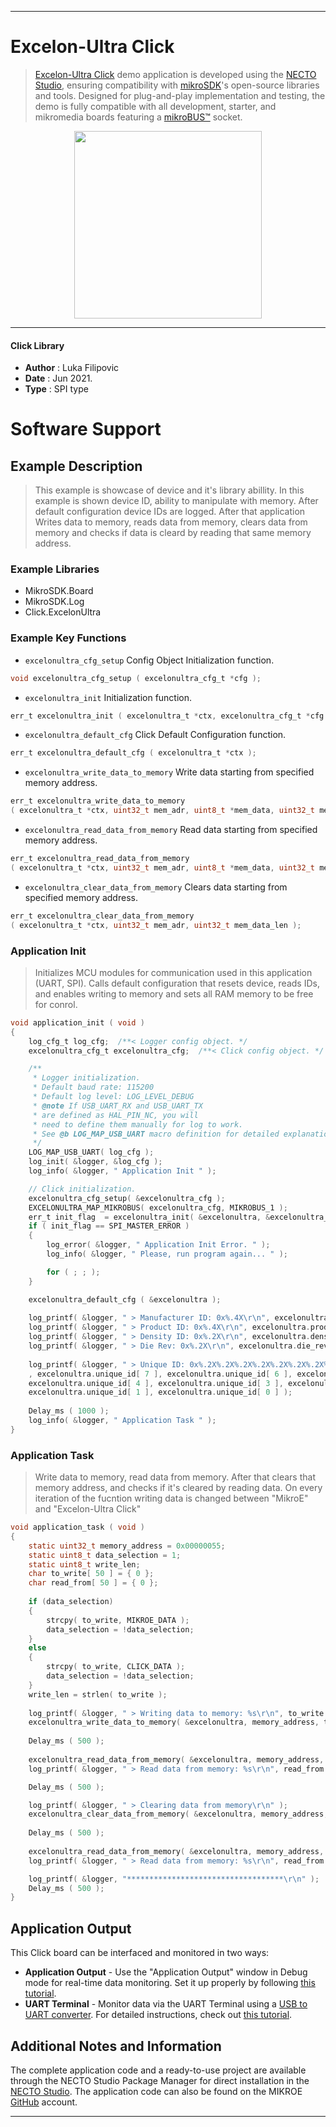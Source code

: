 
---
# Excelon-Ultra Click

> [Excelon-Ultra Click](https://www.mikroe.com/?pid_product=MIKROE-4698) demo application is developed using
the [NECTO Studio](https://www.mikroe.com/necto), ensuring compatibility with [mikroSDK](https://www.mikroe.com/mikrosdk)'s
open-source libraries and tools. Designed for plug-and-play implementation and testing, the demo is fully compatible with
all development, starter, and mikromedia boards featuring a [mikroBUS&trade;](https://www.mikroe.com/mikrobus) socket.

<p align="center">
  <img src="https://www.mikroe.com/?pid_product=MIKROE-4698&image=1" height=300px>
</p>

---

#### Click Library

- **Author**        : Luka Filipovic
- **Date**          : Jun 2021.
- **Type**          : SPI type

# Software Support

## Example Description

> This example is showcase of device and it's library abillity.
  In this example is shown device ID, ability to manipulate with memory.
  After default configuration device IDs are logged. After that application
  Writes data to memory, reads data from memory, clears data from memory and
  checks if data is cleard by reading that same memory address.

### Example Libraries

- MikroSDK.Board
- MikroSDK.Log
- Click.ExcelonUltra

### Example Key Functions

- `excelonultra_cfg_setup` Config Object Initialization function.
```c
void excelonultra_cfg_setup ( excelonultra_cfg_t *cfg );
```

- `excelonultra_init` Initialization function.
```c
err_t excelonultra_init ( excelonultra_t *ctx, excelonultra_cfg_t *cfg );
```

- `excelonultra_default_cfg` Click Default Configuration function.
```c
err_t excelonultra_default_cfg ( excelonultra_t *ctx );
```

- `excelonultra_write_data_to_memory` Write data starting from specified memory address.
```c
err_t excelonultra_write_data_to_memory 
( excelonultra_t *ctx, uint32_t mem_adr, uint8_t *mem_data, uint32_t mem_data_len );
```

- `excelonultra_read_data_from_memory` Read data starting from specified memory address.
```c
err_t excelonultra_read_data_from_memory 
( excelonultra_t *ctx, uint32_t mem_adr, uint8_t *mem_data, uint32_t mem_data_len );
```

- `excelonultra_clear_data_from_memory` Clears data starting from specified memory address.
```c
err_t excelonultra_clear_data_from_memory 
( excelonultra_t *ctx, uint32_t mem_adr, uint32_t mem_data_len );
```

### Application Init

> Initializes MCU modules for communication used in this application (UART, SPI).
Calls default configuration that resets device, reads IDs, and enables writing to
memory and sets all RAM memory to be free for conrol.

```c
void application_init ( void ) 
{
    log_cfg_t log_cfg;  /**< Logger config object. */
    excelonultra_cfg_t excelonultra_cfg;  /**< Click config object. */

    /** 
     * Logger initialization.
     * Default baud rate: 115200
     * Default log level: LOG_LEVEL_DEBUG
     * @note If USB_UART_RX and USB_UART_TX 
     * are defined as HAL_PIN_NC, you will 
     * need to define them manually for log to work. 
     * See @b LOG_MAP_USB_UART macro definition for detailed explanation.
     */
    LOG_MAP_USB_UART( log_cfg );
    log_init( &logger, &log_cfg );
    log_info( &logger, " Application Init " );

    // Click initialization.
    excelonultra_cfg_setup( &excelonultra_cfg );
    EXCELONULTRA_MAP_MIKROBUS( excelonultra_cfg, MIKROBUS_1 );
    err_t init_flag  = excelonultra_init( &excelonultra, &excelonultra_cfg );
    if ( init_flag == SPI_MASTER_ERROR ) 
    {
        log_error( &logger, " Application Init Error. " );
        log_info( &logger, " Please, run program again... " );

        for ( ; ; );
    }

    excelonultra_default_cfg ( &excelonultra );
    
    log_printf( &logger, " > Manufacturer ID: 0x%.4X\r\n", excelonultra.manufacturer_id );
    log_printf( &logger, " > Product ID: 0x%.4X\r\n", excelonultra.product_id );
    log_printf( &logger, " > Density ID: 0x%.2X\r\n", excelonultra.density_id );
    log_printf( &logger, " > Die Rev: 0x%.2X\r\n", excelonultra.die_rev );
    
    log_printf( &logger, " > Unique ID: 0x%.2X%.2X%.2X%.2X%.2X%.2X%.2X%.2X\r\n"
    , excelonultra.unique_id[ 7 ], excelonultra.unique_id[ 6 ], excelonultra.unique_id[ 5 ],
    excelonultra.unique_id[ 4 ], excelonultra.unique_id[ 3 ], excelonultra.unique_id[ 2 ],
    excelonultra.unique_id[ 1 ], excelonultra.unique_id[ 0 ] );
    
    Delay_ms ( 1000 );
    log_info( &logger, " Application Task " );
}
```

### Application Task

> Write data to memory, read data from memory. After that clears that memory address,
and checks if it's cleared by reading data. On every iteration of the fucntion 
writing data is changed between "MikroE" and "Excelon-Ultra Click"

```c
void application_task ( void ) 
{
    static uint32_t memory_address = 0x00000055;
    static uint8_t data_selection = 1;
    static uint8_t write_len;
    char to_write[ 50 ] = { 0 };
    char read_from[ 50 ] = { 0 };
    
    if (data_selection)
    {
        strcpy( to_write, MIKROE_DATA );
        data_selection = !data_selection;
    }
    else
    {
        strcpy( to_write, CLICK_DATA );
        data_selection = !data_selection;
    }
    write_len = strlen( to_write );
    
    log_printf( &logger, " > Writing data to memory: %s\r\n", to_write );
    excelonultra_write_data_to_memory( &excelonultra, memory_address, to_write, write_len );
    
    Delay_ms ( 500 );
    
    excelonultra_read_data_from_memory( &excelonultra, memory_address, read_from, write_len );
    log_printf( &logger, " > Read data from memory: %s\r\n", read_from );

    Delay_ms ( 500 );

    log_printf( &logger, " > Clearing data from memory\r\n" );
    excelonultra_clear_data_from_memory( &excelonultra, memory_address, write_len );
    
    Delay_ms ( 500 );
    
    excelonultra_read_data_from_memory( &excelonultra, memory_address, read_from, write_len );
    log_printf( &logger, " > Read data from memory: %s\r\n", read_from );

    log_printf( &logger, "***********************************\r\n" );
    Delay_ms ( 500 );
}
```

## Application Output

This Click board can be interfaced and monitored in two ways:
- **Application Output** - Use the "Application Output" window in Debug mode for real-time data monitoring.
Set it up properly by following [this tutorial](https://www.youtube.com/watch?v=ta5yyk1Woy4).
- **UART Terminal** - Monitor data via the UART Terminal using
a [USB to UART converter](https://www.mikroe.com/click/interface/usb?interface*=uart,uart). For detailed instructions,
check out [this tutorial](https://help.mikroe.com/necto/v2/Getting%20Started/Tools/UARTTerminalTool).

## Additional Notes and Information

The complete application code and a ready-to-use project are available through the NECTO Studio Package Manager for 
direct installation in the [NECTO Studio](https://www.mikroe.com/necto). The application code can also be found on
the MIKROE [GitHub](https://github.com/MikroElektronika/mikrosdk_click_v2) account.

---
